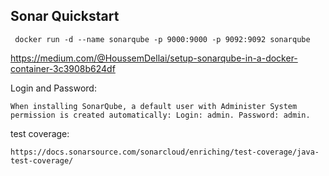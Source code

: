 ## Sonar Quickstart
```
 docker run -d --name sonarqube -p 9000:9000 -p 9092:9092 sonarqube
```

https://medium.com/@HoussemDellai/setup-sonarqube-in-a-docker-container-3c3908b624df

Login and Password:
```
When installing SonarQube, a default user with Administer System permission is created automatically: Login: admin. Password: admin.
```
test coverage:
```
https://docs.sonarsource.com/sonarcloud/enriching/test-coverage/java-test-coverage/
```
